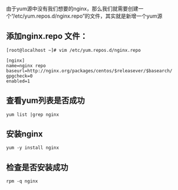 由于yum源中没有我们想要的nginx，那么我们就需要创建一个“/etc/yum.repos.d/nginx.repo”的文件，其实就是新增一个yum源

## 添加nginx.repo 文件：

    [root@localhost ~]# vim /etc/yum.repos.d/nginx.repo

    [nginx]
    name=nginx repo
    baseurl=http://nginx.org/packages/centos/$releasever/$basearch/
    gpgcheck=0
    enabled=1

## 查看yum列表是否成功
    yum list |grep nginx

## 安装nginx
    yum -y install nginx

## 检查是否安装成功
    rpm -q nginx
